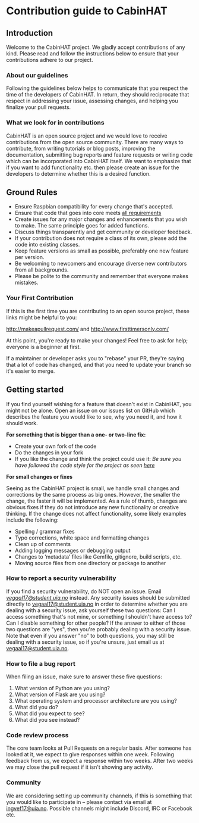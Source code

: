 # Contribution guide to CabinHAT

## Introduction
Welcome to the CabinHAT project. We gladly accept contributions of any kind. Please read and follow the instructions below to ensure that your contributions adhere to our project.


### About our guidelines
Following the guidelines below helps to communicate that you respect the time of the developers of CabinHAT. In return, they should reciprocate that respect in addressing your issue, assessing changes, and helping you finalize your pull requests.

### What we look for in contributions
CabinHAT is an open source project and we would love to receive contributions from the open source community. There are many ways to contribute, from writing tutorials or blog posts, improving the documentation, submitting bug reports and feature requests or writing code which can be incorporated into CabinHAT itself. We want to emphasize that if you want to add functionality etc. then please create an issue for the developers to determine whether this is a desired function. 

## Ground Rules
* Ensure Raspbian compatibility for every change that's accepted. 
* Ensure that code that goes into core meets [all requirements](/SYSARCH-CODE-REQUIREMENTS)
* Create issues for any major changes and enhancements that you wish to make. The same principle goes for added functions. 
* Discuss things transparently and get community or developer feedback.
* If your contribution does not require a class of its own, please add the code into existing classes.
* Keep feature versions as small as possible, preferably one new feature per version.
* Be welcoming to newcomers and encourage diverse new contributors from all backgrounds.
* Please be polite to the community and remember that everyone makes mistakes. 

### Your First Contribution
If this is the first time you are contributing to an open source project, these links might be helpful to you: 

http://makeapullrequest.com/ and http://www.firsttimersonly.com/

At this point, you're ready to make your changes! Feel free to ask for help; everyone is a beginner at first.

If a maintainer or developer asks you to "rebase" your PR, they're saying that a lot of code has changed, and that you need to update your branch so it's easier to merge.

## Getting started

If you find yourself wishing for a feature that doesn't exist in CabinHAT, you might not be alone. Open an issue on our issues list on GitHub which describes the feature you would like to see, why you need it, and how it should work. 

**For something that is bigger than a one- or two-line fix:**

* Create your own fork of the code
* Do the changes in your fork
* If you like the change and think the project could use it: *Be sure you have followed the code style for the project as seen [here](/SYSARCH-CODE-REQUIREMENTS)* 

**For small changes or fixes**

Seeing as the CabinHAT project is small, we handle small changes and corrections by the same process as big ones. However, the smaller the change, the faster it will be implemented. As a rule of thumb, changes are obvious fixes if they do not introduce any new functionality or creative thinking. If the change does not affect functionality, some likely examples include the following:
* Spelling / grammar fixes
* Typo corrections, white space and formatting changes
* Clean up of comments
* Adding logging messages or debugging output
* Changes to ‘metadata’ files like Gemfile, gitignore, build scripts, etc.
* Moving source files from one directory or package to another


### How to report a security vulnerability
If you find a security vulnerability, do NOT open an issue. Email *vegaal17@student.uia.no* instead.
Any security issues should be submitted directly to vegaal17@student.uia.no in order to determine whether you are dealing with a security issue, ask yourself these two questions:
Can I access something that's not mine, or something I shouldn't have access to?
Can I disable something for other people?
If the answer to either of those two questions are "yes", then you're probably dealing with a security issue. Note that even if you answer "no" to both questions, you may still be dealing with a security issue, so if you're unsure, just email us at vegaal17@student.uia.no.

### How to file a bug report
When filing an issue, make sure to answer these five questions:
1. What version of Python are you using?
1. What version of Flask are you using?
1. What operating system and processor architecture are you using?
1. What did you do?
1. What did you expect to see?
1. What did you see instead? 


### Code review process
The core team looks at Pull Requests on a regular basis. After someone has looked at it, we expect to give responses within one week. Following feedback from us, we expect a response within two weeks. After two weeks we may close the pull request if it isn't showing any activity.

### Community
We are considering setting up community channels, if this is something that you would like to participate in – please contact via email at ingvef17@uia.no. Possible channels might include Discord, IRC or Facebook etc. 

